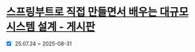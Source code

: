 # [스프링부트로 직접 만들면서 배우는 대규모 시스템 설계 - 게시판](https://www.inflearn.com/course/%EC%8A%A4%ED%94%84%EB%A7%81%EB%B6%80%ED%8A%B8%EB%A1%9C-%EB%8C%80%EA%B7%9C%EB%AA%A8-%EC%8B%9C%EC%8A%A4%ED%85%9C%EC%84%A4%EA%B3%84-%EA%B2%8C%EC%8B%9C%ED%8C%90/dashboard)

- [x] 25.07.24 ~ 2025-08-31
